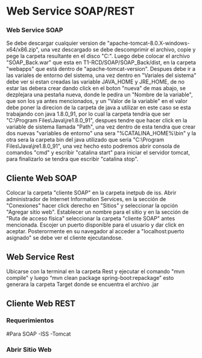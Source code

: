 # Web Service SOAP/REST 


### Web Service SOAP
Se debe descargar cualquier version de "apache-tomcat-8.0.X-windows-x64/x86.zip", una vez descargado se debe descomprimir el 
archivo, copie y pege la carpeta resultante en el disco "C:\". Luego debe colocar el archivo "SOAP_Back.war" que 
esta en T1-RCD/SOAP/SOAP_Back/dist, en la carpeta "webapps" que está dentro de "apache-tomcat-version". Despues debe ir a 
las variales de entorno del sistema, una vez dentro en "Variales del sistema" debe ver si estan creadas las variable 
JAVA_HOME y JRE_HOME, de no estar las debera crear dando click en el boton "nueva" de mas abajo, se dezplejara una pestaña 
nueva, donde le pedira un "Nombre de la variable", que son los ya antes mencionados, y un "Valor de la variable" en el valor 
debe poner la direcion de la carpeta de java a utilizar en este caso se esta trabajando con java 1.8.0_91, por lo cual la 
carpeta tendria que ser "C:\Program Files\Java\jre1.8.0_91", despues tendre que hacer click en la variable de sistema llamada 
"Path", una vez dentro de esta tendra que crear dos nuevas "variables  de entorno" una sera "%CATALINA_HOME%\bin" y la otra 
sera la carpeta bin del java utilizado que seria  "C:\Program Files\Java\jre1.8.0_91", una vez hecho esto podremos abrir 
consola de comandos "cmd" y escribir "catalina start" para iniciar el servidor tomcat, para finalizarlo se tendra que escribir 
"catalina stop".

## Cliente Web SOAP
Colocar la carpeta "cliente SOAP" en la carpeta inetpub de iss. Abrir administrador de Internet Information Services,
en la sección de "Conexiones" hacer click derecho en "Sitios" y seleccionar la opción "Agregar sitio web". Establecer
un nombre para el sitio y en la sección de "Ruta de acceso física" seleccionar la carpeta "cliente SOAP" antes mencionada.
Escojer un puerto disponible para el usuario y dar click en aceptar.
Posterormente en su navegador al acceder a "localhost:puerto asignado" se debe ver el cliente ejecutandose.
## Web Service Rest
Ubicarse con la terminal en la carpeta Rest y ejecutar el comando "mvn compile"
y luego “mvn clean package spring-boot:repackage” esto generara la carpeta Target donde se encuentra el archivo .jar

## Cliente Web REST


### Requerimientos
#Para SOAP
  -ISS
  -Tomcat
### Abrir Sitio Web
